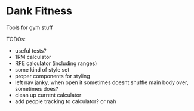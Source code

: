 # Dank Fitness
Tools for gym stuff

TODOs:
* useful tests?
* 1RM calculator
* RPE calculator (including ranges)
* some kind of style set
* proper components for styling
* left nav janky, when open it sometimes doesnt shuffle main body over, sometimes does?
* clean up current calculator
* add people tracking to calculator? or nah